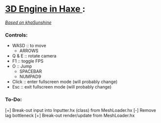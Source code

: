 # [3D Engine in Haxe ](https://github.com/Sondro/3D-Engine): 
[_Based on khaSunshine_](https://github.com/juakob/khaSunshine) 

### Controls:

- WASD		  :: to move
	- ARROWS
- Q & E           :: rotate camera
- F1              :: toggle FPS
- O			  :: Jump
	- SPACEBAR
	- NUMPAD9  
- Click		  :: enter fullscreen mode (will probably change)
- Esc			  :: exit fullscreen mode (will probably change)
### To-Do:

[+] Break-out input into Inputter.hx (class) from MeshLoader.hx
[-] Remove lag bottleneck
[+] Break-out render/update from MeshLoader.hx
